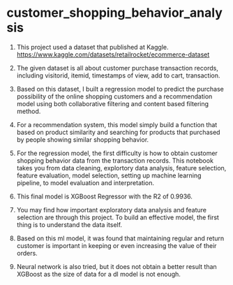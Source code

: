 # customer_shopping_behavior_analysis

1. This project used a dataset that published at Kaggle. https://www.kaggle.com/datasets/retailrocket/ecommerce-dataset 

2. The given dataset is all about customer purchase transaction records, including visitorid, itemid, timestamps of view, add to cart, transaction.

3. Based on this dataset, I built a regression model to predict the purchase possibility of the online shopping customers and a recommendation model using both collaborative filtering and content based filtering method. 

4. For a recommendation system, this model simply build a function that based on product similarity and searching for products that purchased by people showing similar shopping behavior.

5. For the regression model, the first difficulty is how to obtain customer shopping behavior data from the transaction records. This notebook takes you from data cleaning, explortory data analysis, feature selection, feature evaluation, model selection, setting up machine learning pipeline, to model evaluation and interpretation. 

6. This final model is XGBoost Regressor with the R2 of 0.9936.

7. You may find how important exploratory data analysis and feature selection are through this project. To build an effective model, the first thing is to understand the data itself. 

8. Based on this ml model, it was found that maintaining regular and return customer is important in keeping or even increasing the value of their orders.

9. Neural network is also tried, but it does not obtain a better result than XGBoost as the size of data for a dl model is not enough. 

